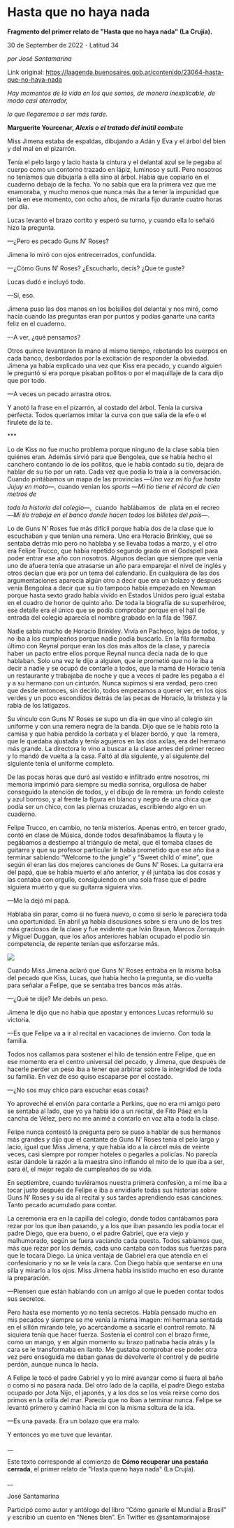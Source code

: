 # Hasta que no haya nada

**Fragmento del primer relato de "Hasta que no haya nada" (La Crujía).**

30 de September de 2022 - Latitud 34

_por José Santamarina_

Link original: https://laagenda.buenosaires.gob.ar/contenido/23064-hasta-que-no-haya-nada



*Hay momentos de la vida en los que somos, de manera inexplicable, de modo casi aterrador,*




*lo que llegaremos a ser más tarde.*




**Marguerite Yourcenar, *Alexis o el tratado del inútil comb***ate




Miss Jimena estaba de espaldas, dibujando a Adán y Eva y el árbol del bien y del mal en el pizarrón.




Tenía el pelo largo y lacio hasta la cintura y el delantal azul se le pegaba al cuerpo como un contorno trazado en lápiz, luminoso y sutil. Pero nosotros no teníamos que dibujarla a ella sino al árbol. Había que copiarlo en el cuaderno debajo de la fecha. Yo no sabía que era la primera vez que me enamoraba, y mucho menos que nunca más iba a tener la impunidad que tenía en ese momento, con ocho años, de mirarla fijo durante cuatro horas por día.




Lucas levantó el brazo cortito y esperó su turno, y cuando ella lo señaló hizo la pregunta.




—¿Pero es pecado Guns N’ Roses?




Jimena lo miró con ojos entrecerrados, confundida.




—¿Cómo Guns N’ Roses? ¿Escucharlo, decís? ¿Que te guste?




Lucas dudó e incluyó todo.




—Sí, eso.




Jimena puso las dos manos en los bolsillos del delantal y nos miró, como hacía cuando las preguntas eran por puntos y podías ganarte una carita feliz en el cuaderno.




—A ver, ¿qué pensamos?




Otros quince levantaron la mano al mismo tiempo, rebotando los cuerpos en cada banco, desbordados por la excitación de responder la obviedad. Jimena ya había explicado una vez que Kiss era pecado, y cuando alguien le preguntó si era porque pisaban pollitos o por el maquillaje de la cara dijo que por todo.




—A veces un pecado arrastra otros.




Y anotó la frase en el pizarrón, al costado del árbol. Tenía la cursiva perfecta. Todos queríamos imitar la curva con que salía de la efe o el firulete de la te.




\*\*\*




Lo de Kiss no fue mucho problema porque ninguno de la clase sabía bien quiénes eran. Además sirvió para que Bengolea, que se había hecho el canchero contando lo de los pollitos, que le había contado su tío, dejara de hablar de su tío por un rato. Cada vez que podía lo traía a la conversación. Cuando pintábamos un mapa de las provincias —*Una vez mi tío fue hasta Jujuy en moto*—, cuando venían los *sports* —*Mi tío tiene el récord de cien metros de*




*toda la historia del colegio*—,  cuando  hablábamos  de  plata en el recreo —*Mi tío trabaja en el banco donde hacen todos los billetes del país*—.




Lo de Guns N’ Roses fue más difícil porque había dos de la clase que lo escuchaban y que tenían una remera. Uno era Horacio Brinkley, que se sentaba detrás mío pero no hablaba y se llevaba todas a marzo, y el otro era Felipe Trucco, que había repetido segundo grado en el Godspell para poder entrar ese año con nosotros. Algunos decían que siempre que venía uno de afuera tenía que atrasarse un año para emparejar el nivel de inglés y otros decían que era por un tema del calendario. En cualquiera de las dos argumentaciones aparecía algún otro a decir que era un bolazo y después venía Bengolea a decir que su tío tampoco había empezado en Newman porque hasta sexto grado había vivido en Estados Unidos pero igual estaba en el cuadro de honor de quinto año. De toda la biografía de su superhéroe, ese detalle era el único que se podía comprobar porque en el hall de entrada del colegio aparecía el nombre grabado en la fila de 1987.




Nadie sabía mucho de Horacio Brinkley. Vivía en Pacheco, lejos de todos, y no iba a los cumpleaños porque nadie podía buscarlo. En la fila formaba último con Reynal porque eran los dos más altos de la clase, y parecía haber un pacto entre ellos porque Reynal nunca decía nada de lo que hablaban. Solo una vez le dijo a alguien, que le prometió que no le iba a decir a nadie y se ocupó de contarle a todos, que la mamá de Horacio tenía un restaurante y trabajaba de noche y que a veces el padre les pegaba a él y a su hermano con un cinturón. Nunca supimos si era verdad, pero creo que desde entonces, sin decirlo, todos empezamos a querer ver, en los ojos verdes y un poco escondidos detrás de las pecas de Horacio, la tristeza y la rabia de los latigazos.




Su vínculo con Guns N’ Roses se supo un día en que vino al colegio sin uniforme y con una remera negra de la banda. Dijo que se le había roto la camisa y que había perdido la corbata y el blazer bordó, y que  la remera, que le quedaba ajustada y tenía agujeros en las dos axilas, era del hermano más grande. La directora lo vino a buscar a la clase antes del primer recreo y lo mandó de vuelta a la casa. Faltó al día siguiente, y al siguiente del siguiente tenía el uniforme completo.




De las pocas horas que duró así vestido e infiltrado entre nosotros, mi memoria imprimió para siempre su media sonrisa, orgullosa de haber conseguido la atención de todos, y el dibujo de la remera: un fondo celeste y azul borroso, y al frente la figura en blanco y negro de una chica que podía ser un chico, con las piernas cruzadas, escribiendo algo en un cuaderno.




Felipe Trucco, en cambio, no tenía misterios. Apenas entró, en tercer grado, contó en clase de Música, donde todos desafinábamos la flauta y le pegábamos a destiempo al triángulo de metal, que él tomaba clases de guitarra y que su profesor particular le había prometido que ese año iba a terminar sabiendo “Welcome to the jungle” y “Sweet child o’ mine”, que según él eran las dos mejores canciones de Guns N’ Roses. La guitarra era del papá, que se había muerto el año anterior, y él juntaba las dos cosas y las contaba con orgullo, consiguiendo en una sola frase que el padre siguiera muerto y que su guitarra siguiera viva.




—Me la dejó mi papá.




Hablaba sin parar, como si no fuera nuevo, o como si serlo le pareciera toda una oportunidad. En abril ya había discusiones sobre si era uno de los tres más graciosos de la clase y fue evidente que Iván Braun, Marcos Zorraquín y Miguel Duggan, que los años anteriores habían ocupado el podio sin competencia, de repente tenían que esforzarse más.




![](https://cdn.feater.me/files/images/540002/874f7d41-5fa1-433b-9074-1f1bbaf2ed20.jpg)




Cuando Miss Jimena aclaró que Guns N’ Roses entraba en la misma bolsa del pecado que Kiss, Lucas, que había hecho la pregunta, se dio vuelta para señalar a Felipe, que se sentaba tres bancos más atrás.




—¿Qué te dije? Me debés un peso.




Jimena le dijo que no había que apostar y entonces Lucas reformuló su victoria.




—Es que Felipe va a ir al recital en vacaciones de invierno. Con toda la familia.




Todos nos callamos para sostener el hilo de tensión entre Felipe, que en ese momento era el centro universal del pecado, y Jimena, que después de hacerle perder un peso iba a tener que arbitrar sobre la integridad de toda su familia. En vez de eso quiso escaparse por el costado.




—¿No sos muy chico para escuchar esas cosas?




Yo aproveché el envión para contarle a Perkins, que no era mi amigo pero se sentaba al lado, que yo ya había ido a un recital, de Fito Páez en la cancha de Vélez, pero no me animé a contarlo en voz alta a toda la clase.




Felipe nunca contestó la pregunta pero se puso a hablar de sus hermanos más grandes y dijo que el cantante de Guns N’ Roses tenía el pelo largo y lacio, igual que Miss Jimena, y que había ido a la cárcel más de veinte veces, casi siempre por romper hoteles o pegarles a policías. No parecía estar dándole la razón a la maestra sino inflando el mito de lo que iba a ser, para él, el mejor regalo de cumpleaños de su vida.




En septiembre, cuando tuviéramos nuestra primera confesión, a mí me iba a tocar justo después de Felipe e iba a envidiarle todas sus historias sobre Guns N’ Roses y su ida al recital y sus tardes aprendiendo esas canciones. Tanto pecado acumulado para contar.




La ceremonia era en la capilla del colegio, donde todos cantábamos para rezar por los que iban pasando, y a los que iban pasando les podía tocar el padre Diego, que era bueno, o el padre Gabriel, que era viejo y malhumorado, según se fuera vaciando cada puesto. Todos sabíamos que, más que rezar por los demás, cada uno cantaba con todas sus fuerzas para que le tocara Diego. La única ventaja de Gabriel era que atendía en el confesionario y no se le veía la cara. Con Diego había que sentarse en una silla y mirarlo a los ojos. Miss Jimena había insistido mucho en eso durante la preparación.




—Piensen que están hablando con un amigo al que le pueden contar todos sus secretos.




Pero hasta ese momento yo no tenía secretos. Había pensado mucho en mis pecados y siempre se me venía la misma imagen: mi hermana sentada en el sillón mirando tele, yo acercándome a sacarle el control remoto. Ni siquiera tenía que hacer fuerza. Sostenía el control con el brazo firme, como un mango, y en algún momento su brazo patinaba hacia atrás y la cara se le transformaba en llanto. Me gustaba comprobar ese poder otra vez pero enseguida me daban ganas de devolverle el control y de pedirle perdón, aunque nunca lo hacía.




A Felipe le tocó el padre Gabriel y yo lo miré avanzar como si fuera al baño o como si no pasara nada. Del otro lado de la capilla, el padre Diego estaba ocupado por Jota Nijo, el japonés, y a los dos se los veía reírse como dos primos en la orilla del mar. Parecía que no iban a terminar nunca. Felipe se levantó primero y caminó hacia mí con la misma soltura de la ida.




—Es una pavada. Era un bolazo que era malo.




Y entonces yo me tuve que levantar.




\_\_




Este texto corresponde al comienzo de **Cómo recuperar una pestaña cerrada**, el primer relato de "Hasta queno haya nada" (La Crujía).




\_\_




José Santamarina




Participó como autor y antólogo del libro “Cómo ganarle el Mundial a Brasil” y escribió un cuento en “Nenes bien”. En Twitter es @santamarinajose



